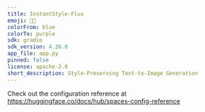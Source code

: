```yaml
---
title: InstantStyle-Flux
emoji: 👩‍🎨
colorFrom: blue
colorTo: purple
sdk: gradio
sdk_version: 4.26.0
app_file: app.py
pinned: false
license: apache-2.0
short_description: Style-Preserving Text-to-Image Generation
---
```


Check out the configuration reference at https://huggingface.co/docs/hub/spaces-config-reference